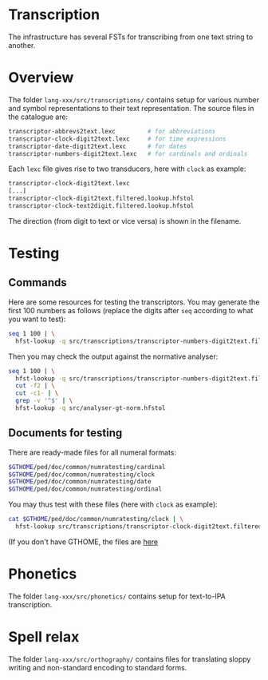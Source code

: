 # Transcription

The infrastructure has several FSTs for transcribing from one text string to another.

# Overview

The folder `lang-xxx/src/transcriptions/` contains setup for various number and symbol representations to their text representation. The source files in the catalogue are:

```sh
transcriptor-abbrevs2text.lexc         # for abbreviations
transcriptor-clock-digit2text.lexc     # for time expressions
transcriptor-date-digit2text.lexc      # for dates
transcriptor-numbers-digit2text.lexc   # for cardinals and ordinals
```

Each `lexc` file gives rise to two transducers, here with `clock` as example:

```sh
transcriptor-clock-digit2text.lexc
[...]
transcriptor-clock-digit2text.filtered.lookup.hfstol
transcriptor-clock-text2digit.filtered.lookup.hfstol
```

The direction (from digit to text or vice versa) is shown in the filename.

# Testing

## Commands

Here are some resources for testing the transcriptors. You may generate the first 100 numbers as follows (replace the digits after `seq` according to what you want to test):

```sh
seq 1 100 | \
  hfst-lookup -q src/transcriptions/transcriptor-numbers-digit2text.filtered.lookup.hfstol
```

Then you may check the output against the normative analyser:

```sh
seq 1 100 | \
  hfst-lookup -q src/transcriptions/transcriptor-numbers-digit2text.filtered.lookup.hfstol | \
  cut -f2 | \
  cut -c1- | \
  grep -v '^$' | \
  hfst-lookup -q src/analyser-gt-norm.hfstol
```

## Documents for testing

There are ready-made files for all numeral formats:

```sh
$GTHOME/ped/doc/common/numratesting/cardinal
$GTHOME/ped/doc/common/numratesting/clock
$GTHOME/ped/doc/common/numratesting/date
$GTHOME/ped/doc/common/numratesting/ordinal
```

You may thus test with these files (here with `clock` as example):

```sh
cat $GTHOME/ped/doc/common/numratesting/clock | \
  hfst-lookup src/transcriptions/transcriptor-clock-digit2text.filtered.lookup.hfstol
```

(If you don't have GTHOME, the files are [here](https://gtsvn.uit.no/langtech/trunk/ped/doc/common/numratesting/)

# Phonetics

The folder `lang-xxx/src/phonetics/` contains setup for text-to-IPA transcription.

# Spell relax

The folder `lang-xxx/src/orthography/` contains files for translating sloppy writing and non-standard encoding to standard forms.
